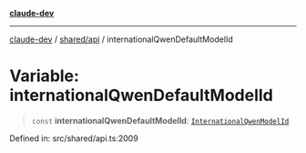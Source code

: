 [**claude-dev**](../../../README.md)

***

[claude-dev](../../../README.md) / [shared/api](../README.md) / internationalQwenDefaultModelId

# Variable: internationalQwenDefaultModelId

> `const` **internationalQwenDefaultModelId**: [`InternationalQwenModelId`](../type-aliases/InternationalQwenModelId.md)

Defined in: src/shared/api.ts:2009
